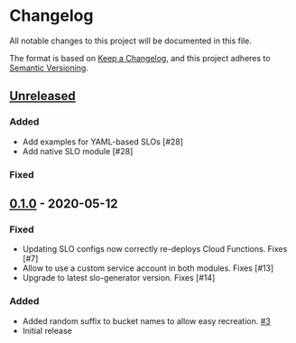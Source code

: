 # Changelog

All notable changes to this project will be documented in this file.

The format is based on
[Keep a Changelog](https://keepachangelog.com/en/1.0.0/),
and this project adheres to
[Semantic Versioning](https://semver.org/spec/v2.0.0.html).

## [Unreleased]

### Added

-   Add examples for YAML-based SLOs [#28]
-   Add native SLO module [#28]

### Fixed

## [0.1.0] - 2020-05-12

### Fixed

-   Updating SLO configs now correctly re-deploys Cloud Functions. Fixes [#7]
-   Allow to use a custom service account in both modules. Fixes [#13]
-   Upgrade to latest slo-generator version. Fixes [#14]

### Added

-   Added random suffix to bucket names to allow easy recreation. [#3]
-   Initial release

[unreleased]: https://github.com/terraform-google-modules/terraform-google-slo/compare/v0.1.0...HEAD

[0.1.0]: https://github.com/terraform-google-modules/terraform-google-slo/releases/tag/v0.1.0

[#3]: https://github.com/terraform-google-modules/terraform-google-slo/pull/3
